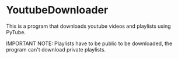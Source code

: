 # YoutubeDownloader
 This is a program that downloads youtube videos and playlists using PyTube. 

IMPORTANT NOTE: Playlists have to be public to be downloaded, the program can't download private playlists. 
